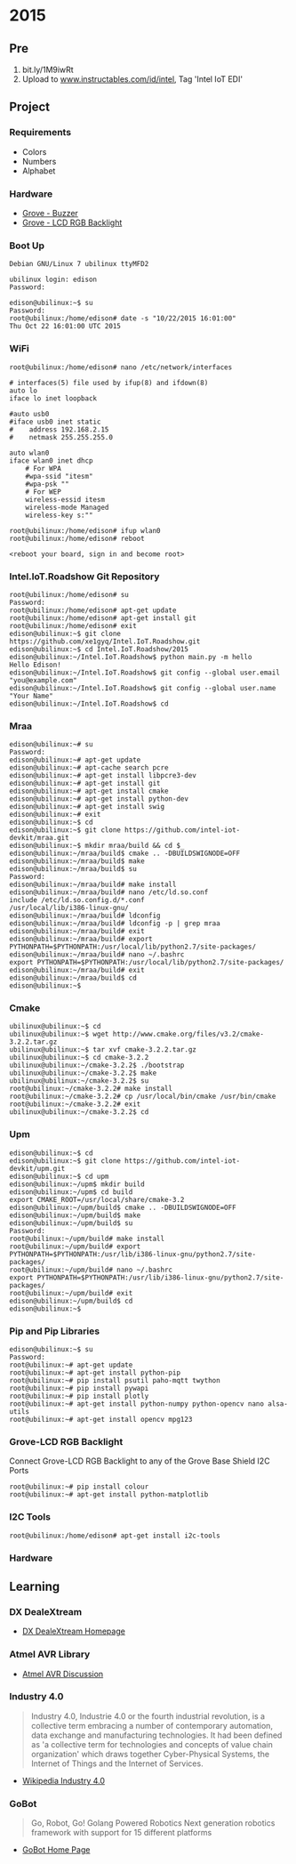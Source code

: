 2015
==

## Pre

1. bit.ly/1M9iwRt
2. Upload to www.instructables.com/id/intel, Tag 'Intel IoT EDI'

## Project

### Requirements

- Colors
- Numbers
- Alphabet

### Hardware

- [Grove - Buzzer](http://www.seeedstudio.com/wiki/Grove_-_Buzzer)
- [Grove - LCD RGB Backlight](http://www.seeedstudio.com/wiki/Grove_-_LCD_RGB_Backlight)


### Boot Up

    Debian GNU/Linux 7 ubilinux ttyMFD2

    ubilinux login: edison
    Password:
    
    edison@ubilinux:~$ su
    Password:
    root@ubilinux:/home/edison# date -s "10/22/2015 16:01:00"
    Thu Oct 22 16:01:00 UTC 2015

### WiFi

    root@ubilinux:/home/edison# nano /etc/network/interfaces
    
    # interfaces(5) file used by ifup(8) and ifdown(8)
    auto lo
    iface lo inet loopback

    #auto usb0
    #iface usb0 inet static
    #    address 192.168.2.15
    #    netmask 255.255.255.0
    
    auto wlan0
    iface wlan0 inet dhcp
        # For WPA
        #wpa-ssid "itesm"
        #wpa-psk ""
        # For WEP
        wireless-essid itesm
        wireless-mode Managed
        wireless-key s:""
    
    root@ubilinux:/home/edison# ifup wlan0
    root@ubilinux:/home/edison# reboot

    <reboot your board, sign in and become root>

### Intel.IoT.Roadshow Git Repository

    root@ubilinux:/home/edison# su
    Password: 
    root@ubilinux:/home/edison# apt-get update
    root@ubilinux:/home/edison# apt-get install git
    root@ubilinux:/home/edison# exit
    edison@ubilinux:~$ git clone https://github.com/xe1gyq/Intel.IoT.Roadshow.git
    edison@ubilinux:~$ cd Intel.IoT.Roadshow/2015
    edison@ubilinux:~/Intel.IoT.Roadshow$ python main.py -m hello
    Hello Edison!
    edison@ubilinux:~/Intel.IoT.Roadshow$ git config --global user.email "you@example.com"
    edison@ubilinux:~/Intel.IoT.Roadshow$ git config --global user.name "Your Name"
    edison@ubilinux:~/Intel.IoT.Roadshow$ cd
    
### Mraa
    
    edison@ubilinux:~# su
    Password: 
    edison@ubilinux:~# apt-get update
    edison@ubilinux:~# apt-cache search pcre
    edison@ubilinux:~# apt-get install libpcre3-dev
    edison@ubilinux:~# apt-get install git
    edison@ubilinux:~# apt-get install cmake
    edison@ubilinux:~# apt-get install python-dev
    edison@ubilinux:~# apt-get install swig
    edison@ubilinux:~# exit
    edison@ubilinux:~$ cd
    edison@ubilinux:~$ git clone https://github.com/intel-iot-devkit/mraa.git
    edison@ubilinux:~$ mkdir mraa/build && cd $_
    edison@ubilinux:~/mraa/build$ cmake .. -DBUILDSWIGNODE=OFF
    edison@ubilinux:~/mraa/build$ make
    edison@ubilinux:~/mraa/build$ su
    Password: 
    edison@ubilinux:~/mraa/build# make install
    edison@ubilinux:~/mraa/build# nano /etc/ld.so.conf
    include /etc/ld.so.config.d/*.conf
    /usr/local/lib/i386-linux-gnu/
    edison@ubilinux:~/mraa/build# ldconfig
    edison@ubilinux:~/mraa/build# ldconfig -p | grep mraa
    edison@ubilinux:~/mraa/build# exit
    edison@ubilinux:~/mraa/build# export PYTHONPATH=$PYTHONPATH:/usr/local/lib/python2.7/site-packages/
    edison@ubilinux:~/mraa/build# nano ~/.bashrc
    export PYTHONPATH=$PYTHONPATH:/usr/local/lib/python2.7/site-packages/
    edison@ubilinux:~/mraa/build# exit
    edison@ubilinux:~/mraa/build$ cd
    edison@ubilinux:~$ 

### Cmake

    ubilinux@ubilinux:~$ cd
    ubilinux@ubilinux:~$ wget http://www.cmake.org/files/v3.2/cmake-3.2.2.tar.gz
    ubilinux@ubilinux:~$ tar xvf cmake-3.2.2.tar.gz
    ubilinux@ubilinux:~$ cd cmake-3.2.2
    ubilinux@ubilinux:~/cmake-3.2.2$ ./bootstrap
    ubilinux@ubilinux:~/cmake-3.2.2$ make
    ubilinux@ubilinux:~/cmake-3.2.2$ su
    root@ubilinux:~/cmake-3.2.2# make install
    root@ubilinux:~/cmake-3.2.2# cp /usr/local/bin/cmake /usr/bin/cmake
    root@ubilinux:~/cmake-3.2.2# exit 
    ubilinux@ubilinux:~/cmake-3.2.2$ cd

### Upm

    edison@ubilinux:~$ cd
    edison@ubilinux:~$ git clone https://github.com/intel-iot-devkit/upm.git
    edison@ubilinux:~$ cd upm
    edison@ubilinux:~/upm$ mkdir build
    edison@ubilinux:~/upm$ cd build
    export CMAKE_ROOT=/usr/local/share/cmake-3.2
    edison@ubilinux:~/upm/build$ cmake .. -DBUILDSWIGNODE=OFF
    edison@ubilinux:~/upm/build$ make
    edison@ubilinux:~/upm/build$ su
    Password: 
    root@ubilinux:~/upm/build# make install
    root@ubilinux:~/upm/build# export PYTHONPATH=$PYTHONPATH:/usr/lib/i386-linux-gnu/python2.7/site-packages/
    root@ubilinux:~/upm/build# nano ~/.bashrc
    export PYTHONPATH=$PYTHONPATH:/usr/lib/i386-linux-gnu/python2.7/site-packages/
    root@ubilinux:~/upm/build# exit
    edison@ubilinux:~/upm/build$ cd 
    edison@ubilinux:~$ 

### Pip and Pip Libraries

    edison@ubilinux:~$ su
    Password:
    root@ubilinux:~# apt-get update
    root@ubilinux:~# apt-get install python-pip
    root@ubilinux:~# pip install psutil paho-mqtt twython
    root@ubilinux:~# pip install pywapi
    root@ubilinux:~# pip install plotly
    root@ubilinux:~# apt-get install python-numpy python-opencv nano alsa-utils
    root@ubilinux:~# apt-get install opencv mpg123

### Grove-LCD RGB Backlight

Connect Grove-LCD RGB Backlight to any of the Grove Base Shield I2C Ports

    root@ubilinux:~# pip install colour
    root@ubilinux:~# apt-get install python-matplotlib

### I2C Tools

    root@ubilinux:/home/edison# apt-get install i2c-tools

### Hardware


## Learning

### DX DealeXtream

- [DX DealeXtream Homepage](http://www.dx.com/)

### Atmel AVR Library

- [Atmel AVR Discussion](https://communities.intel.com/message/222309)

### Industry 4.0

> Industry 4.0, Industrie 4.0 or the fourth industrial revolution, is a collective term embracing a number of contemporary automation, data exchange and manufacturing technologies. It had been defined as 'a collective term for technologies and concepts of value chain organization' which draws together Cyber-Physical Systems, the Internet of Things and the Internet of Services.

- [Wikipedia Industry 4.0](https://en.wikipedia.org/wiki/Industry_4.0)

### GoBot

> Go, Robot, Go! Golang Powered Robotics
> Next generation robotics framework with support for 15 different platforms

- [GoBot Home Page](http://gobot.io/)
